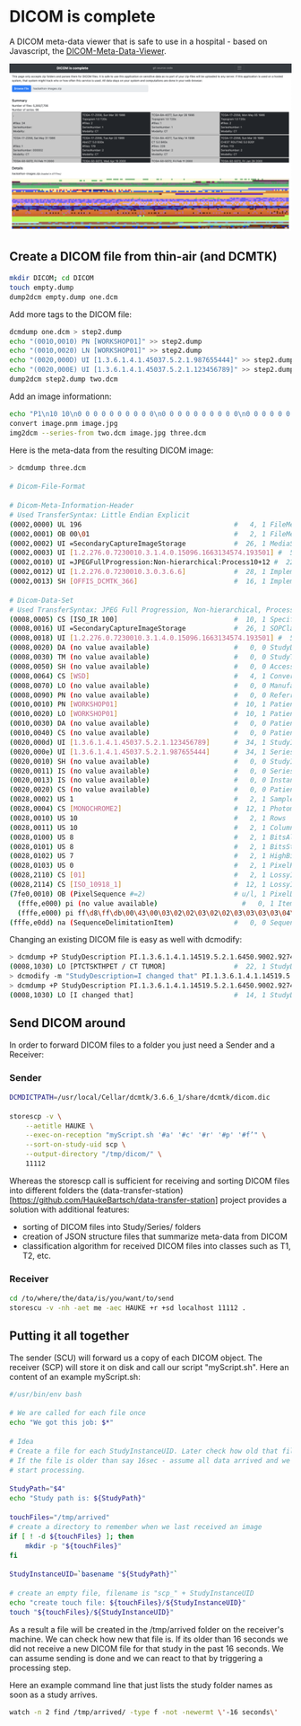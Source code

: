 # DICOM is complete

A DICOM meta-data viewer that is safe to use in a hospital - based on Javascript, the   [DICOM-Meta-Data-Viewer](https://haukebartsch.github.io/dicom-meta-data-viewer/).

![Example screenshot after loading data](/docs/teaser.png "DICOM meta-data viewer after loading example DICOM from a zip-file.")

## Create a DICOM file from thin-air (and DCMTK)

```bash
mkdir DICOM; cd DICOM
touch empty.dump
dump2dcm empty.dump one.dcm
```

Add more tags to the DICOM file:

```bash
dcmdump one.dcm > step2.dump
echo "(0010,0010) PN [WORKSHOP01]" >> step2.dump
echo "(0010,0020) LN [WORKSHOP01]" >> step2.dump
echo "(0020,000D) UI [1.3.6.1.4.1.45037.5.2.1.987655444]" >> step2.dump
echo "(0020,000E) UI [1.3.6.1.4.1.45037.5.2.1.123456789]" >> step2.dump
dump2dcm step2.dump two.dcm
```

Add an image informationn:

```bash
echo "P1\n10 10\n0 0 0 0 0 0 0 0 0 0\n0 0 0 0 0 0 0 0 0 0\n0 0 0 0 0 0 0 0 0 0\n0 0 0 0 0 0 0 0 0 0\n0 0 0 0 0 0 0 0 0 0\n0 0 0 0 0 0 0 0 0 0\n0 0 0 0 0 0 0 0 0 0\n0 0 0 0 0 0 0 0 0 0\n0 0 0 0 0 0 0 0 0 0\n0 0 0 0 0 0 0 0 0 0\n" > image.pnm
convert image.pnm image.jpg
img2dcm --series-from two.dcm image.jpg three.dcm
```

Here is the meta-data from the resulting DICOM image:

```bash
> dcmdump three.dcm 

# Dicom-File-Format

# Dicom-Meta-Information-Header
# Used TransferSyntax: Little Endian Explicit
(0002,0000) UL 196                                      #   4, 1 FileMetaInformationGroupLength
(0002,0001) OB 00\01                                    #   2, 1 FileMetaInformationVersion
(0002,0002) UI =SecondaryCaptureImageStorage            #  26, 1 MediaStorageSOPClassUID
(0002,0003) UI [1.2.276.0.7230010.3.1.4.0.15096.1663134574.193501] #  50, 1 MediaStorageSOPInstanceUID
(0002,0010) UI =JPEGFullProgression:Non-hierarchical:Process10+12 #  22, 1 TransferSyntaxUID
(0002,0012) UI [1.2.276.0.7230010.3.0.3.6.6]            #  28, 1 ImplementationClassUID
(0002,0013) SH [OFFIS_DCMTK_366]                        #  16, 1 ImplementationVersionName

# Dicom-Data-Set
# Used TransferSyntax: JPEG Full Progression, Non-hierarchical, Process 10+12
(0008,0005) CS [ISO_IR 100]                             #  10, 1 SpecificCharacterSet
(0008,0016) UI =SecondaryCaptureImageStorage            #  26, 1 SOPClassUID
(0008,0018) UI [1.2.276.0.7230010.3.1.4.0.15096.1663134574.193501] #  50, 1 SOPInstanceUID
(0008,0020) DA (no value available)                     #   0, 0 StudyDate
(0008,0030) TM (no value available)                     #   0, 0 StudyTime
(0008,0050) SH (no value available)                     #   0, 0 AccessionNumber
(0008,0064) CS [WSD]                                    #   4, 1 ConversionType
(0008,0070) LO (no value available)                     #   0, 0 Manufacturer
(0008,0090) PN (no value available)                     #   0, 0 ReferringPhysicianName
(0010,0010) PN [WORKSHOP01]                             #  10, 1 PatientName
(0010,0020) LO [WORKSHOP01]                             #  10, 1 PatientID
(0010,0030) DA (no value available)                     #   0, 0 PatientBirthDate
(0010,0040) CS (no value available)                     #   0, 0 PatientSex
(0020,000d) UI [1.3.6.1.4.1.45037.5.2.1.123456789]      #  34, 1 StudyInstanceUID
(0020,000e) UI [1.3.6.1.4.1.45037.5.2.1.987655444]      #  34, 1 SeriesInstanceUID
(0020,0010) SH (no value available)                     #   0, 0 StudyID
(0020,0011) IS (no value available)                     #   0, 0 SeriesNumber
(0020,0013) IS (no value available)                     #   0, 0 InstanceNumber
(0020,0020) CS (no value available)                     #   0, 0 PatientOrientation
(0028,0002) US 1                                        #   2, 1 SamplesPerPixel
(0028,0004) CS [MONOCHROME2]                            #  12, 1 PhotometricInterpretation
(0028,0010) US 10                                       #   2, 1 Rows
(0028,0011) US 10                                       #   2, 1 Columns
(0028,0100) US 8                                        #   2, 1 BitsAllocated
(0028,0101) US 8                                        #   2, 1 BitsStored
(0028,0102) US 7                                        #   2, 1 HighBit
(0028,0103) US 0                                        #   2, 1 PixelRepresentation
(0028,2110) CS [01]                                     #   2, 1 LossyImageCompression
(0028,2114) CS [ISO_10918_1]                            #  12, 1 LossyImageCompressionMethod
(7fe0,0010) OB (PixelSequence #=2)                      # u/l, 1 PixelData
  (fffe,e000) pi (no value available)                     #   0, 1 Item
  (fffe,e000) pi ff\d8\ff\db\00\43\00\03\02\02\03\02\02\03\03\03\03\04\03\03\04\05... # 326, 1 Item
(fffe,e0dd) na (SequenceDelimitationItem)               #   0, 0 SequenceDelimitationItem
```

Changing an existing DICOM file is easy as well with dcmodify:

```bash
> dcmdump +P StudyDescription PI.1.3.6.1.4.1.14519.5.2.1.6450.9002.927456543152011698231718997971 
(0008,1030) LO [PTCTSKTHPET / CT TUMOR]                 #  22, 1 StudyDescription
> dcmodify -m "StudyDescription=I changed that" PI.1.3.6.1.4.1.14519.5.2.1.6450.9002.927456543152011698231718997971
> dcmdump +P StudyDescription PI.1.3.6.1.4.1.14519.5.2.1.6450.9002.927456543152011698231718997971 
(0008,1030) LO [I changed that]                         #  14, 1 StudyDescription
```

## Send DICOM around

In order to forward DICOM files to a folder you just need a Sender and a Receiver:

### Sender

```bash
DCMDICTPATH=/usr/local/Cellar/dcmtk/3.6.6_1/share/dcmtk/dicom.dic 

storescp -v \
    --aetitle HAUKE \
    --exec-on-reception "myScript.sh '#a' '#c' '#r' '#p' '#f’" \
    --sort-on-study-uid scp \
    --output-directory "/tmp/dicom/" \
    11112
```

Whereas the storescp call is sufficient for receiving and sorting DICOM files into different folders the (data-transfer-station)[https://github.com/HaukeBartsch/data-transfer-station] project provides a solution with additional features:

- sorting of DICOM files into Study/Series/ folders
- creation of JSON structure files that summarize meta-data from DICOM
- classification algorithm for received DICOM files into classes such as T1, T2, etc.

### Receiver

```bash
cd /to/where/the/data/is/you/want/to/send
storescu -v -nh -aet me -aec HAUKE +r +sd localhost 11112 .
```

## Putting it all together

The sender (SCU) will forward us a copy of each DICOM object. The receiver (SCP) will store it on disk and call our script "myScript.sh". Here an content of an example myScript.sh:

```bash
#/usr/bin/env bash

# We are called for each file once
echo "We got this job: $*"

# Idea
# Create a file for each StudyInstanceUID. Later check how old that file is.
# If the file is older than say 16sec - assume all data arrived and we can
# start processing.

StudyPath="$4"
echo "Study path is: ${StudyPath}"

touchFiles="/tmp/arrived"
# create a directory to remember when we last received an image
if [ ! -d ${touchFiles} ]; then
    mkdir -p "${touchFiles}"
fi

StudyInstanceUID=`basename "${StudyPath}"`

# create an empty file, filename is "scp_" + StudyInstanceUID
echo "create touch file: ${touchFiles}/${StudyInstanceUID}"
touch "${touchFiles}/${StudyInstanceUID}"
```

As a result a file will be created in the /tmp/arrived folder on the receiver's machine. We can check how new that file is. If its older than 16 seconds we did not receive a new DICOM file for that study in the past 16 seconds. We can assume sending is done and we can react to that by triggering a processing step.

Here an example command line that just lists the study folder names as soon as a study arrives.

```bash
watch -n 2 find /tmp/arrived/ -type f -not -newermt \'-16 seconds\'
```

